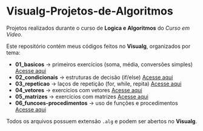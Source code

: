 # Visualg-Projetos-de-Algoritmos
Projetos realizados durante o curso de **Logica e Algoritmos** do _Curso em Video_.

Este repositório contém meus códigos feitos no **Visualg**, organizados por tema:

- **01_basicos** → primeiros exercícios (soma, média, conversões simples) [Acesse aqui](https://github.com/dKlein22/Visualg-Projetos-de-Algoritmos/tree/main/01-Básicos)
- **02_condicionais** → estruturas de decisão (if/else) [Acesse aqui](https://github.com/dKlein22/Visualg-Projetos-de-Algoritmos/tree/main/02-Condicionais)
- **03_repeticao** → laços de repetição (for, while, repita) [Acesse aqui](https://github.com/dKlein22/Visualg-Projetos-de-Algoritmos/tree/main/03-Repetição)
- **04_vetores** → exercícios com vetores [Acesse aqui](https://github.com/dKlein22/Visualg-Projetos-de-Algoritmos/tree/main/04-Vetores)
- **05_matrizes** → exercícios com matrizes [Acesse aqui](https://github.com/dKlein22/Visualg-Projetos-de-Algoritmos/tree/main/05-Matrizes)
- **06_funcoes-procedimentos** → uso de funções e procedimentos [Acesse aqui](https://github.com/dKlein22/Visualg-Projetos-de-Algoritmos/tree/main/06-Funções-e-Procedimentos)

Todos os arquivos possuem extensão `.alg` e podem ser abertos no **Visualg**.
